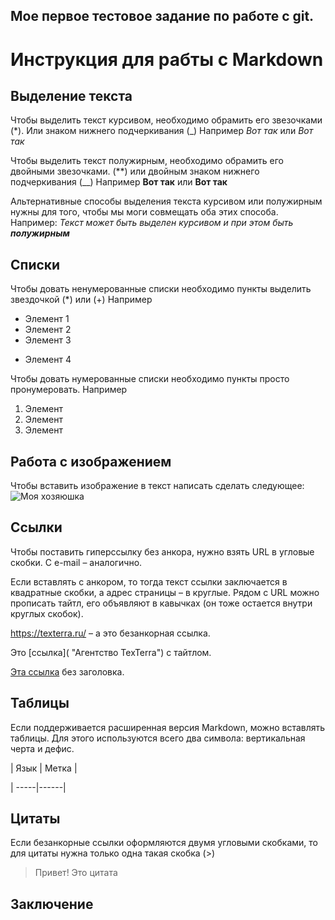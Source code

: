 ## Мое первое тестовое задание по работе с git.

# Инструкция для рабты с Markdown

## Выделение текста

Чтобы выделить текст курсивом, необходимо обрамить его звезочками (*). Или знаком нижнего подчеркивания (_) Например *Вот так* или _Вот так_

Чтобы выделить текст полужирным, необходимо обрамить его двойными звезочками. (**) или двойным знаком нижнего подчеркивания (__) Например **Вот так** или __Вот так__

Альтернативные способы выделения текста курсивом или полужирным нужны для того, чтобы мы моги совмещать оба этих способа. Например: _Текст может быть выделен курсивом и при этом быть **полужирным**_

## Списки

Чтобы довать ненумерованные списки необходимо пункты выделить звездочкой (*)  или (+) Например
* Элемент 1
* Элемент 2
* Элемент 3
+ Элемент 4

Чтобы довать нумерованные списки необходимо пункты просто пронумеровать. Например
1. Элемент 
2. Элемент 
3. Элемент 

## Работа с изображением

Чтобы вставить изображение в текст написать сделать следующее:![Моя хозяюшка](DSC_0047.jpg)


## Ссылки

Чтобы поставить гиперссылку без анкора, нужно взять URL в угловые скобки. С e-mail – аналогично.

Если вставлять с анкором, то тогда текст ссылки заключается в квадратные скобки, а адрес страницы – в круглые. Рядом с URL можно прописать тайтл, его объявляют в кавычках (он тоже остается внутри круглых скобок).

<https://texterra.ru/> – а это безанкорная ссылка.

Это [ссылка]( "Агентство TexTerra") с тайтлом.

[Эта ссылка](http://example.net/) без заголовка.

## Таблицы

Если поддерживается расширенная версия Markdown, можно вставлять таблицы. Для этого используются всего два символа: вертикальная черта и дефис.

| Язык | Метка |

| -----|------|

## Цитаты

Если безанкорные ссылки оформляются двумя угловыми скобками, то для цитаты нужна только одна такая скобка (>)

> Привет! Это цитата

## Заключение 
